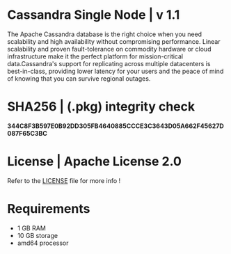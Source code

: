# Cassandra Single Node | v 1.1
The Apache Cassandra database is the right choice when you need scalability and high availability without compromising performance. Linear scalability and proven fault-tolerance on commodity hardware or cloud infrastructure make it the perfect platform for mission-critical data.Cassandra's support for replicating across multiple datacenters is best-in-class, providing lower latency for your users and the peace of mind of knowing that you can survive regional outages. 

# SHA256 | (.pkg) integrity check
**344C8F3B597E0B92DD305FB4640885CCCE3C3643D05A662F45627D087F65C3BC**

# License | Apache License 2.0
Refer to the [LICENSE](https://github.com/krakky/market/blob/master/cassandra_single/LICENSE) file for more info !

# Requirements
- 1 GB RAM
- 10 GB storage 
- amd64 processor